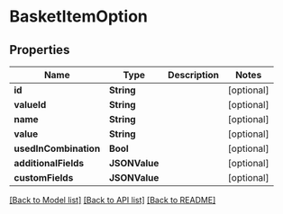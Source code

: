 # BasketItemOption

## Properties
Name | Type | Description | Notes
------------ | ------------- | ------------- | -------------
**id** | **String** |  | [optional] 
**valueId** | **String** |  | [optional] 
**name** | **String** |  | [optional] 
**value** | **String** |  | [optional] 
**usedInCombination** | **Bool** |  | [optional] 
**additionalFields** | **JSONValue** |  | [optional] 
**customFields** | **JSONValue** |  | [optional] 

[[Back to Model list]](../README.md#documentation-for-models) [[Back to API list]](../README.md#documentation-for-api-endpoints) [[Back to README]](../README.md)


